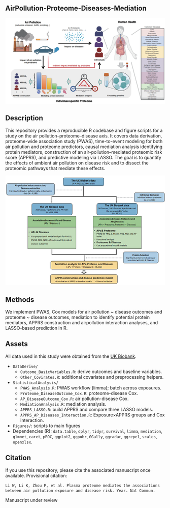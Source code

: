 ## AirPollution-Proteome-Diseases-Mediation

![graphical overview](./src/overall.png)

## Description
This repository provides a reproducible R codebase and figure scripts for a study on the air pollution–proteome–disease axis. It covers data derivation, proteome-wide association study (PWAS), time-to-event modeling for both air pollution and proteome predictors, causal mediation analysis identifying protein mediators, construction of an air-pollution–mediated proteomic risk score (APPRS), and predictive modeling via LASSO. The goal is to quantify the effects of ambient air pollution on disease risk and to dissect the proteomic pathways that mediate these effects.

![methods schematic](./src/workflow.png)

## Methods
We implement PWAS, Cox models for air pollution ~ disease outcomes and proteome ~ disease outcomes, mediation to identify potential protein mediators, APPRS construction and airpollution interaction analyses, and LASSO-based prediction in R.



## Assets
All data used in this study were obtained from the [UK Biobank](https://www.ukbiobank.ac.uk/).
- `DataDerive/`
  - `Outcome_BasicVariables.R`: derive outcomes and baseline variables.
  - `Other_Covirates.R`: additional covariates and preprocessing helpers.
- `StatisticalAnalysis/`
  - `PWAS_Analysis.R`: PWAS workflow (limma); batch across exposures.
  - `Proteome_DiseaseOutcome_Cox.R`: proteome-disease Cox.
  - `AP_DiseaseOutcome_Cox.R`: air pollution-disease Cox.
  - `MediationAnalysis.R`: mediation analysis.
  - `APPRS_LASSO.R`: build APPRS and compare three LASSO models.
  - `APPRS_AP_Diseases_Interaction.R`: Exposure×APPRS groups and Cox interaction.
- `Figures/`: scripts to main figures
- Dependencies (R): `data.table`, `dplyr`, `tidyr`, `survival`, `limma`, `mediation`, `glmnet`, `caret`, `pROC`, `ggplot2`, `ggpubr`, `GGally`, `ggradar`, `ggrepel`, `scales`, `openxlsx`.



## Citation
If you use this repository, please cite the associated manuscript once available. Provisional citation:
```
Li W, Li K, Zhou P, et al. Plasma proteome mediates the associations between air pollution exposure and disease risk. Year. Nat Commun. 
```
Manuscript under review
